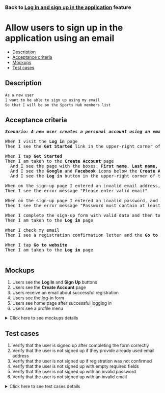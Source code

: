 ### Back to [Log in and sign up in the application](../../) feature

# Allow users to sign up in the application using an email

- [Description](#description)
- [Acceptance criteria](#acceptance-criteria)
- [Mockups](#mockups)
- [Test cases](#test-cases)

## Description

    As a new user
    I want to be able to sign up using my email
    So that I will be on the Sports Hub members list

## Acceptance criteria

<pre>
<b><i>Scenario: A new user creates a personal account using an email</i></b>

When I visit the <b>Log in</b> page
Then I see the <b>Get Started</b> link in the upper-right corner of the page

When I tap <b>Get Started</b>
Then I am taken to the <b>Create Account</b> page
  And I see the page with the boxes: <b>First name</b>, <b>Last name</b>, <b>Email</b>, <b>Password</b>, and the <b>Sign up</b> button
  And I see the <b>Google</b> and <b>Facebook</b> icons below the <b>Create Account</b> label
  And I see the <b>Log in</b> button in the upper-right corner of the page next to the label "Already have an account?" on the left

When on the sign-up page I entered an invalid email address, and then tap <b>Sign up</b>
Then I see the error message "Please enter valid email"

When on the sign-up page I entered an invalid password, and tap <b>Sign up</b>
Then I see the error message "Password must contain at least 8 characters (letters and numbers)"

When I complete the sign-up form with valid data and then tap <b>Sign up</b>
Then I am taken to the <b>Log in</b> page

When I check my email
Then I see a registration confirmation letter and the <b>Go to website button</b>

When I tap <b>Go to website</b>
Then I am taken to the <b>Log in</b> page

</pre>

## Mockups

1. Users see the <b>Log In</b> and <b>Sign Up</b> buttons
2. Users see the <b>Create Account</b> page
3. Users receive an email about successful registration
4. Users see the log-in form
5. Users see home page after successful logging in
6. Users see a profile menu

<details>
  <summary>Click here to see mockups details</summary>

**1. Users see the Log In and Sign Up buttons:**

![Users see the Log In and Sign Up buttons](/products/sports_hub_portal/mobile_application_features/log_in_and_sign_up/images/application_user_profile_menu_logged_out.png)

**2. Users see the Create Account page:**

![Users see the Create Account page](/products/sports_hub_portal/mobile_application_features/log_in_and_sign_up/images/application_sing_up_form.png)

**3. Users receive an email about successful registration:**

![Users receive an email about successful registration](/products/sports_hub_portal/mobile_application_features/log_in_and_sign_up/images/email_successful_sing_up.png)

**4. Users see the log-in form:**

![Users see the log-in form](/products/sports_hub_portal/mobile_application_features/log_in_and_sign_up/images/application_log_in_form.png)

**5. Users see home page after successful logging in:**

![Users see home page after successful logging in](/products/sports_hub_portal/mobile_application_features/log_in_and_sign_up/images/application_main_articles_section.png)

**6. Users see a profile menu:**

![Users see a profile menu](/products/sports_hub_portal/mobile_application_features/log_in_and_sign_up/images/application_user_profile_menu_logged_with_email.png)

</details>

## Test cases

1. Verify that the user is signed up after completing the form correctly
2. Verify that the user is not signed up if they provide already used email address
3. Verify that the user is not signed up if registration was not confirmed
4. Verify that the user is not signed up with empty required fields
5. Verify that the user is not signed up with an invalid password
6. Verify that the user is not signed up with an invalid email

<details>
  <summary>Click here to see test cases details</summary>

### **#1. Verify that the user is signed up after completing the form correctly**

|Preconditions|Steps|Expected result
------|-------|----------
|- Go to the Sports Hub home page</br>- The user is not logged in to the account|1) In the upper-right corner of the page, tap **Get Started**</br>2) Enter valid data in all required fields on the **Create Account** page</br>3) Tap **Sign Up**</br>4) Check the entered email inbox</br>5) In the subscription confirmation email, tap **Go to website**|4) The user receives the subscription confirmation email</br>5) The user goes to the **Log in** page and is able to log in to the application with the data used to sign up|

### **#2. Verify that the user is not signed up if they provide already used email address**

|Preconditions|Steps|Expected result
------|-------|----------
|- Go to the Sports Hub home page</br>- The user is not logged in to the account</br>- The user already has an account on the Sports Hub|1) Tap **Get Started**</br>2) Enter valid data in all required fields on the **Create Account** page</br>3) Enter the email of an already registered user</br>4) Tap **Sign up**|4) The user receives the message that the email address is already in use|

### **#3. Verify that the user is not signed up if registration was not confirmed**

|Preconditions|Steps|Expected result
------|-------|----------
|- Go to the Sports Hub home page</br>- The user is not logged in to the account|1) Tap **Get Started**</br>2) Enter valid data in all required fields on the **Create Account** page</br>3) Tap **Sign up**</br>4) Check your email</br>5) Do not confirm registration </br>6) Go to the <b>Log in</b> page</br>7) Try to log in with credentials used to sign up|4) The user receives an email about successful registration</br>7) The user is not able to log in|

### **#4. Verify that the user is not signed up with empty required fields**

|Preconditions|Steps|Expected result
------|-------|----------
|- Go to the Sports Hub home page</br>- The user is not logged in to the account|1) Tap **Get started**</br>2) Leave the required fields empty on the **Create Account** page</br>3) Tap **Sign up**|3) The user receives a message that all required fields should not be empty|

### **#5. Verify that the user is not signed up with an invalid password**

|Preconditions|Steps|Expected result
------|-------|----------
|- Go to the Sports Hub home page</br>- The user is not logged in to the account</br>-Password must contain at least 8 characters (letters and numbers)|1) Tap **Get Started**</br>2) Enter valid data in all required fields on the **Create Account** page</br>3) Type the password that contains less than 8 characters, does not contain letters, or contains only letters or numbers</br>4) Tap **Sign up**|4) The message "_Password must contain at least 8 characters (letters and numbers)_" appears|

### **#6. Verify that the user is not signed up with an invalid email**

|Preconditions|Steps|Expected result
------|-------|----------
|- Go to the Sports Hub home page</br>- The user is not logged in to the account|1) Tap **Get Started**</br>2) Enter valid data in all required fields on the **Create Account** page</br>3) Enter an invalid email address</br>4) Tap **Sign up**|4) The message "_Please enter valid email_" appears|
</details>
